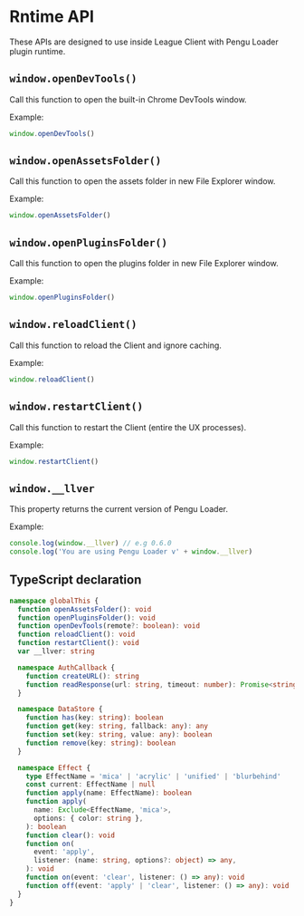 # Rntime API

These APIs are designed to use inside League Client with Pengu Loader plugin
runtime.

## `window.openDevTools()`

<Badge type="tip" text="since v0.3" />

Call this function to open the built-in Chrome DevTools window.

Example:

```js
window.openDevTools()
```

## `window.openAssetsFolder()`

<Badge type="tip" text="since v1.0" />

Call this function to open the assets folder in new File Explorer window.

Example:

```js
window.openAssetsFolder()
```

## `window.openPluginsFolder()`

<Badge type="tip" text="since v1.0" />

Call this function to open the plugins folder in new File Explorer window.

Example:

```js
window.openPluginsFolder()
```

## `window.reloadClient()`

<Badge type="tip" text="since v1.0.4" />

Call this function to reload the Client and ignore caching.

Example:

```js
window.reloadClient()
```

## `window.restartClient()`

<Badge type="tip" text="since v1.0.5" />

Call this function to restart the Client (entire the UX processes).

Example:

```js
window.restartClient()
```

## `window.__llver`

<Badge type="tip" text="since v0.6" />

This property returns the current version of Pengu Loader.

Example:

```js
console.log(window.__llver) // e.g 0.6.0
console.log('You are using Pengu Loader v' + window.__llver)
```

## TypeScript declaration

```ts
namespace globalThis {
  function openAssetsFolder(): void
  function openPluginsFolder(): void
  function openDevTools(remote?: boolean): void
  function reloadClient(): void
  function restartClient(): void
  var __llver: string

  namespace AuthCallback {
    function createURL(): string
    function readResponse(url: string, timeout: number): Promise<string | null>
  }

  namespace DataStore {
    function has(key: string): boolean
    function get(key: string, fallback: any): any
    function set(key: string, value: any): boolean
    function remove(key: string): boolean
  }

  namespace Effect {
    type EffectName = 'mica' | 'acrylic' | 'unified' | 'blurbehind'
    const current: EffectName | null
    function apply(name: EffectName): boolean
    function apply(
      name: Exclude<EffectName, 'mica'>,
      options: { color: string },
    ): boolean
    function clear(): void
    function on(
      event: 'apply',
      listener: (name: string, options?: object) => any,
    ): void
    function on(event: 'clear', listener: () => any): void
    function off(event: 'apply' | 'clear', listener: () => any): void
  }
}
```
